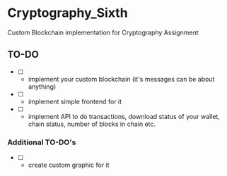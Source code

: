 # Cryptography_Sixth
Custom Blockchain implementation for Cryptography Assignment

## TO-DO

- [ ] - implement your custom blockchain (it's messages can be about anything)
- [ ] - implement simple frontend for it
- [ ] - implement API to do transactions, download status of your wallet, chain status, number of blocks in chain etc.

### Additional TO-DO's

- [ ] - create custom graphic for it

